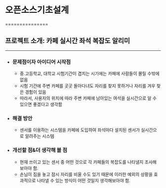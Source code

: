 # 오픈소스기초설계
===============
## 프로젝트 소개: 카페 실시간 좌석 복잡도 알리미
--------------------------------------------------
* ### 문제점이자 아이디어 시작점
  - 중.고등학교, 대학교 시험기간이 겹치는 시기에는 카페에 사람들이 몰릴 수밖에 없음
  - 시험 기간에 주변 카페를 곳곳 돌아다녀도 자리를 찾지 못하거나 자리를 겨우 찾은 경험이 있음
  - 따라서, 사용자의 위치에 따라 주변 카페에 남아있는 여석을 실시간으로 알 수 있으면 좋겠다고 생각함

* ### 해결 방안
  - 센서를 이용하는 시스템을 카페에 도입하여 좌석마다 설치된 센서가 실시간으로 알려주는 시스템
     
* ### 개선할 점&더 생각해 볼 점
  - 현재 쓰이고 있는 센서 중 어떤 것으로 각 카페들의 복잡도를 나타낼지 조사해 보아야 함.
  - 손님이 짐을 놓고 잠시 자리를 비울 수도 있기 때문에 이러한 예외의 상황을 효과적으로 나타낼 수 있는 방식이 어떤 것일지 생각해보아야 함.

